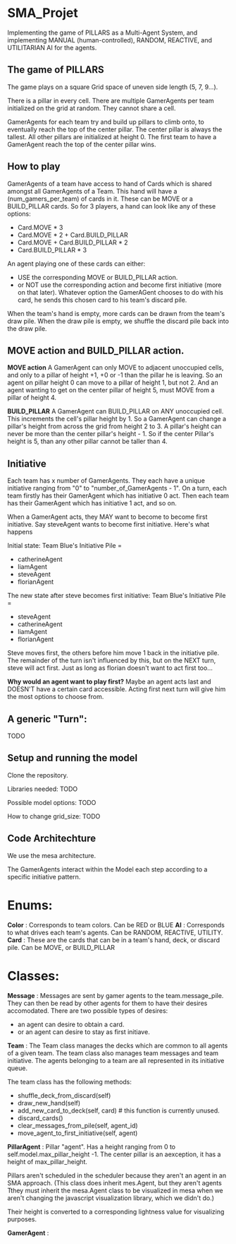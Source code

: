 # SMA_Projet

Implementing the game of PILLARS as a Multi-Agent System, and implementing MANUAL (human-controlled), RANDOM, REACTIVE, and UTILITARIAN AI for the agents.

## The game of PILLARS

The game plays on a square Grid space of uneven side length (5, 7, 9...).

There is a pillar in every cell. 
There are multiple GamerAgents per team initialized on the grid at random. They cannot share a cell.

GamerAgents for each team try and build up pillars to climb onto, to eventually reach the top of the center pillar.
The center pillar is always the tallest. All other pillars are initialized at height 0.
The first team to have a GamerAgent reach the top of the center pillar wins.

## How to play

GamerAgents of a team have access to hand of Cards which is shared amongst all GamerAgents of a Team.
This hand will have a (num_gamers_per_team) of cards in it. These can be MOVE or a BUILD_PILLAR cards.
So for 3 players, a hand can look like any of these options:
- Card.MOVE * 3
- Card.MOVE * 2 + Card.BUILD_PILLAR
- Card.MOVE + Card.BUILD_PILLAR * 2
- Card.BUILD_PILLAR * 3

An agent playing one of these cards can either:
- USE the corresponding MOVE or BUILD_PILLAR action.
- or NOT use the corresponding action and become first initiative (more on that later).
Whatever option the GamerAGent chooses to do with his card, he sends this chosen card to his team's discard pile.

When the team's hand is empty, more cards can be drawn from the team's draw pile.
When the draw pile is empty, we shuffle the discard pile back into the draw pile.

## MOVE action and BUILD_PILLAR action.

**MOVE action**
A GamerAgent can only MOVE to adjacent unoccupied cells, and only to a pillar of height +1, +0 or -1 than the pillar he is leaving.
So an agent on pillar height 0 can move to a pillar of height 1, but not 2.
And an agent wanting to get on the center pillar of height 5, must MOVE from a pillar of height 4.

**BUILD_PILLAR**
A GamerAgent can BUILD_PILLAR on ANY unoccupied cell. This increments the cell's pillar height by 1.
So a GamerAgent can change a pillar's height from across the grid from height 2 to 3.
A pillar's height can never be more than the center pillar's height - 1.
So if the center Pillar's height is 5, than any other pillar cannot be taller than 4.

## Initiative

Each team has x number of GamerAgents. They each have a unique initiative ranging from "0" to "number_of_GamerAgents - 1".
On a turn, each team firstly has their GamerAgent which has initiative 0 act.
Then each team has their GamerAgent which has initiative 1 act, and so on.

When a GamerAgent acts, they MAY want to become to become first initiative.
Say steveAgent wants to become first initiative. Here's what happens

Initial state:
Team Blue's Initiative Pile =
- catherineAgent
- liamAgent
- steveAgent
- florianAgent

The new state after steve becomes first initiative:
Team Blue's Initiative Pile =
- steveAgent
- catherineAgent
- liamAgent
- florianAgent

Steve moves first, the others before him move 1 back in the initiative pile.
The remainder of the turn isn't influenced by this, but on the NEXT turn, steve will act first.
Just as long as florian doesn't want to act first too...

**Why would an agent want to play first?** Maybe an agent acts last and DOESN'T have a certain card accessible.
Acting first next turn will give him the most options to choose from.

## A generic "Turn":

TODO

## Setup and running the model

Clone the repository.

Libraries needed: TODO

Possible model options: TODO

How to change grid_size: TODO

## Code Architechture

We use the mesa architecture.

The GamerAgents interact within the Model each step according to a specific initiative pattern.

# Enums:

**Color** : Corresponds to team colors. Can be RED or BLUE
**AI** : Corresponds to what drives each team's agents. Can be RANDOM, REACTIVE, UTILITY.
**Card** : These are the cards that can be in a team's hand, deck, or discard pile. Can be MOVE, or BUILD_PILLAR

# Classes:

**Message** :
Messages are sent by gamer agents to the team.message_pile.
They can then be read by other agents for them to have their desires accomodated.
There are two possible types of desires:
- an agent can desire to obtain a card.
- or an agent can desire to stay as first initiave.

**Team** :
The Team class manages the decks which are common to all agents of a given team.
The team class also manages team messages and team initiative.
The agents belonging to a team are all represented in its initiative queue.
    
The team class has the following methods:
- shuffle_deck_from_discard(self)
- draw_new_hand(self)
- add_new_card_to_deck(self, card) # this function is currently unused.
- discard_cards()
- clear_messages_from_pile(self, agent_id)
- move_agent_to_first_initiative(self, agent)

**PillarAgent** :
Pillar "agent".
Has a height ranging from 0 to self.model.max_pillar_height -1.
The center pillar is an aexception, it has a height of max_pillar_height.

Pillars aren't scheduled in the scheduler because they aren't an agent in an SMA approach.
(This class does inherit mes.Agent, but they aren't agents Tthey must inherit the mesa.Agent class to be visualized in mesa when we aren't changing the javascript visualization library, which we didn't do.)

Their height is converted to a corresponding lightness value for visualizing purposes.

**GamerAgent** :
